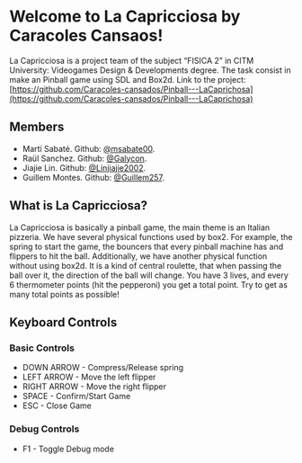 # Welcome to La Capricciosa by Caracoles Cansaos!

La Capricciosa is a project team of the subject “FISICA 2” in CITM University: Videogames Design & Developments degree. The task consist in make an Pinball game using SDL and Box2d.
Link to the project: [https://github.com/Caracoles-cansados/Pinball---LaCaprichosa](https://github.com/Caracoles-cansados/Pinball---LaCaprichosa)


## Members

-   Martí Sabaté. Github:  [@msabate00](https://github.com/msabate00). 
-   Raül Sanchez. Github:  [@Galycon](https://github.com/Galycon). 
-   Jiajie Lin. Github: [@Linjiajie2002](https://github.com/Linjiajie2002).
-   Guillem Montes. Github: [@Guillem257](https://github.com/Guillem257).


## What is La Capricciosa?
La Capricciosa is basically a pinball game, the main theme is an Italian pizzeria. We have several physical functions used by box2. For example, the spring to start the game, the bouncers that every pinball machine has and flippers to hit the ball. Additionally, we have another physical function without using box2d. It is a kind of central roulette, that when passing the ball over it, the direction of the ball will change.
You have 3 lives, and every 6 thermometer points (hit the pepperoni) you get a total point. Try to get as many total points as possible!


## Keyboard Controls
### Basic Controls
 - DOWN ARROW - Compress/Release spring
 - LEFT ARROW - Move the left flipper
 - RIGHT ARROW - Move the right flipper
 - SPACE - Confirm/Start Game
 - ESC - Close Game


### Debug Controls

 - F1 - Toggle Debug mode
